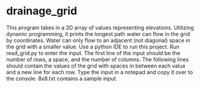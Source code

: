# drainage_grid
This program takes in a 2D array of values representing elevations. Utilizing dynamic programming, it prints the longest path water can flow in the grid by coordinates. Water can only flow to an adjacent (not diagonal) space in the grid with a smaller value. Use a python IDE to run this project. Run read_grid.py to enter the input. The first line of the input should be the number of rows, a space, and the number of columns. The following lines should contain the values of the grid with spaces in between each value and a new line for each row. Type the input in a notepad and copy it over to the console. 8x8.txt contains a sample input.
